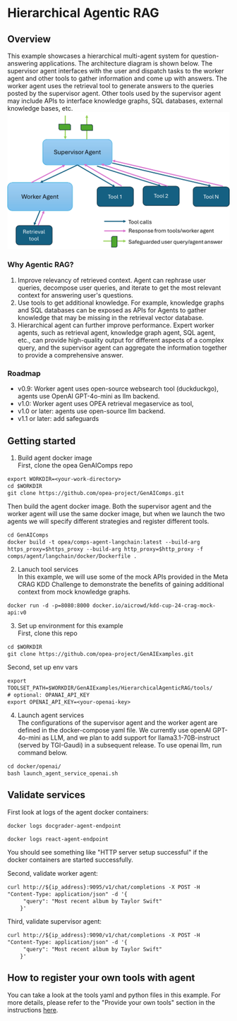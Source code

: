 # Hierarchical Agentic RAG
## Overview
This example showcases a hierarchical multi-agent system for question-answering applications. The architecture diagram is shown below. The supervisor agent interfaces with the user and dispatch tasks to the worker agent and other tools to gather information and come up with answers. The worker agent uses the retrieval tool to generate answers to the queries posted by the supervisor agent. Other tools used by the supervisor agent may include APIs to interface knowledge graphs, SQL databases, external knowledge bases, etc.
![Architecture Overview](assets/hierarchical_agentic_rag_arch.png)
### Why Agentic RAG?
1. Improve relevancy of retrieved context.
Agent can rephrase user queries, decompose user queries, and iterate to get the most relevant context for answering user's questions.
2. Use tools to get additional knowledge.
For example, knowledge graphs and SQL databases can be exposed as APIs for Agents to gather knowledge that may be missing in the retrieval vector database.
3. Hierarchical agent can further improve performance.
Expert worker agents, such as retrieval agent, knowledge graph agent, SQL agent, etc., can provide high-quality output for different aspects of a complex query, and the supervisor agent can aggregate the information together to provide a comprehensive answer.

### Roadmap
* v0.9: Worker agent uses open-source websearch tool (duckduckgo), agents use OpenAI GPT-4o-mini as llm backend.
* v1.0: Worker agent uses OPEA retrieval megaservice as tool, 
* v1.0 or later: agents use open-source llm backend.
* v1.1 or later: add safeguards

## Getting started
1. Build agent docker image </br>
First, clone the opea GenAIComps repo
```
export WORKDIR=<your-work-directory>
cd $WORKDIR
git clone https://github.com/opea-project/GenAIComps.git
```
Then build the agent docker image. Both the supervisor agent and the worker agent will use the same docker image, but when we launch the two agents we will specify different strategies and register different tools.
```
cd GenAIComps
docker build -t opea/comps-agent-langchain:latest --build-arg https_proxy=$https_proxy --build-arg http_proxy=$http_proxy -f comps/agent/langchain/docker/Dockerfile .
```
2. Lanuch tool services </br>
In this example, we will use some of the mock APIs provided in the Meta CRAG KDD Challenge to demonstrate the benefits of gaining additional context from mock knowledge graphs.
```
docker run -d -p=8080:8000 docker.io/aicrowd/kdd-cup-24-crag-mock-api:v0
```
3. Set up environment for this example </br>
First, clone this repo
```
cd $WORKDIR
git clone https://github.com/opea-project/GenAIExamples.git
```
Second, set up env vars
```
export TOOLSET_PATH=$WORKDIR/GenAIExamples/HierarchicalAgenticRAG/tools/
# optional: OPANAI_API_KEY
export OPENAI_API_KEY=<your-openai-key>
```
4. Launch agent services</br>
The configurations of the supervisor agent and the worker agent are defined in the docker-compose yaml file. We currently use openAI GPT-4o-mini as LLM, and we plan to add support for llama3.1-70B-instruct (served by TGI-Gaudi) in a subsequent release.
To use openai llm, run command below.
```
cd docker/openai/
bash launch_agent_service_openai.sh
```

## Validate services
First look at logs of the agent docker containers:
```
docker logs docgrader-agent-endpoint
```
```
docker logs react-agent-endpoint
```
You should see something like "HTTP server setup successful" if the docker containers are started successfully.</p>

Second, validate worker agent:
```
curl http://${ip_address}:9095/v1/chat/completions -X POST -H "Content-Type: application/json" -d '{
     "query": "Most recent album by Taylor Swift"
    }'
``` 
Third, validate supervisor agent:
```
curl http://${ip_address}:9090/v1/chat/completions -X POST -H "Content-Type: application/json" -d '{
     "query": "Most recent album by Taylor Swift"
    }'
```

## How to register your own tools with agent
You can take a look at the tools yaml and python files in this example. For more details, please refer to the "Provide your own tools" section in the instructions [here](https://github.com/minmin-intel/GenAIComps/tree/agent-comp-dev/comps/agent/langchain#4-provide-your-own-tools). 